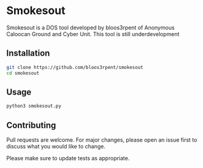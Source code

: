 # Smokesout

Smokesout is a DOS tool developed by bloos3rpent of Anonymous Caloocan Ground and Cyber Unit. This tool is still underdevelopment

## Installation

```bash
git clone https://github.com/bloos3rpent/smokesout
cd smokesout
```

## Usage

```python
python3 smokesout.py
```

## Contributing
Pull requests are welcome. For major changes, please open an issue first to discuss what you would like to change.

Please make sure to update tests as appropriate.
